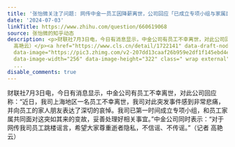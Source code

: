```yaml
---
title: '张怡微关注了问题: 网传中金一员工因降薪离世，公司回应「已成立专项小组与家属面对变故」，具体情况如何？'
date: '2024-07-03'
linkTitle: https://www.zhihu.com/question/660619068
source: 张怡微的知乎动态
description: <p>财联社7月3日电，今日有消息显示，中金公司有员工不幸离世，对此公司回应称：“近日，我司上海地区一名员工不幸离世，我司对此突发事件感到非常悲痛，并向员工的家人朋友表达了深切的哀悼。我司已第一时间成立专项小组，和员工家属共同面对这突如其来的变故，妥善处理好相关事宜。”中金公司同时表示：“对于网传我司员工跳楼谣言，希望大家尊重逝者隐私，不信谣、不传谣。”（记者
  高艳云）</p><a href="https://www.cls.cn/detail/1722141" data-draft-node="block" data-draft-type="link-card"
  data-image="https://pic3.zhimg.com/v2-207dd13caaf26b959e2df1f145ebd4e8_120x160.jpg"
  data-image-width="256" data-image-height="322" class=" wrap external" target="_blank"
  ...
disable_comments: true
---
```

<p>财联社7月3日电，今日有消息显示，中金公司有员工不幸离世，对此公司回应称：“近日，我司上海地区一名员工不幸离世，我司对此突发事件感到非常悲痛，并向员工的家人朋友表达了深切的哀悼。我司已第一时间成立专项小组，和员工家属共同面对这突如其来的变故，妥善处理好相关事宜。”中金公司同时表示：“对于网传我司员工跳楼谣言，希望大家尊重逝者隐私，不信谣、不传谣。”（记者 高艳云）</p><a href="https://www.cls.cn/detail/1722141" data-draft-node="block" data-draft-type="link-card" data-image="https://pic3.zhimg.com/v2-207dd13caaf26b959e2df1f145ebd4e8_120x160.jpg" data-image-width="256" data-image-height="322" class=" wrap external" target="_blank" ...